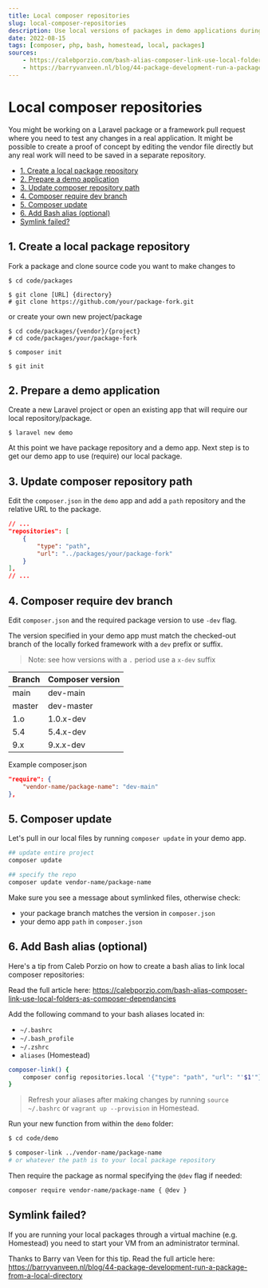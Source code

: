```yaml
---
title: Local composer repositories
slug: local-composer-repositories
description: Use local versions of packages in demo applications during development.
date: 2022-08-15
tags: [composer, php, bash, homestead, local, packages]
sources:
    - https://calebporzio.com/bash-alias-composer-link-use-local-folders-as-composer-dependancies
    - https://barryvanveen.nl/blog/44-package-development-run-a-package-from-a-local-directory
---
```


# Local composer repositories

You might be working on a Laravel package or a framework pull request where you need to test any changes in a real application.
It might be possible to create a proof of concept by editing the vendor file directly but any real work will need to be saved in a separate repository.

- [1. Create a local package repository](#1-create-a-local-package-repository)
- [2. Prepare a demo application](#2-prepare-a-demo-application)
- [3. Update composer repository path](#3-update-composer-repository-path)
- [4. Composer require dev branch](#4-composer-require-dev-branch)
- [5. Composer update](#5-composer-update)
- [6. Add Bash alias (optional)](#6-add-bash-alias-optional)
- [Symlink failed?](#symlink-failed)

## 1. Create a local package repository
Fork a package and clone source code you want to make changes to
```
$ cd code/packages

$ git clone [URL] {directory}
# git clone https://github.com/your/package-fork.git
```

or create your own new project/package
```
$ cd code/packages/{vendor}/{project}
# cd code/packages/your/package-fork

$ composer init

$ git init
```

## 2. Prepare a demo application
Create a new Laravel project or open an existing app that will require our local repository/package.
```
$ laravel new demo
```

At this point we have package repository and a demo app. Next step is to get our demo app to use (require) our local package.

## 3. Update composer repository path
Edit the `composer.json` in the `demo` app and add a `path` repository and the relative URL to the package.

```json
// ...
"repositories": [
    {
        "type": "path",
        "url": "../packages/your/package-fork"
    }
],
// ...
```

## 4. Composer require dev branch
Edit `composer.json` and the required package version to use `-dev` flag.

The version specified in your demo app must match the checked-out branch of the locally forked framework with a `dev` prefix or suffix.

> Note: see how versions with a `.` period use a `x-dev` suffix

| Branch | Composer version |
|---------|---------|
| main | dev-main   |
| master | dev-master   |
| 1.o | 1.0.x-dev   |
| 5.4 | 5.4.x-dev   |
| 9.x | 9.x.x-dev   |

Example composer.json
```json
"require": {
    "vendor-name/package-name": "dev-main"
},
```

## 5. Composer update
Let's pull in our local files by running `composer update` in your demo app.

```bash
## update entire project
composer update

## specify the repo
composer update vendor-name/package-name
```

Make sure you see a message about symlinked files, otherwise check:
- your package branch matches the version in `composer.json`
- your demo app `path` in `composer.json`

## 6. Add Bash alias (optional)

Here's a tip from Caleb Porzio on how to create a bash alias to link local composer repositories:

Read the full article here: https://calebporzio.com/bash-alias-composer-link-use-local-folders-as-composer-dependancies

Add the following command to your bash aliases located in:
- `~/.bashrc`
- `~/.bash_profile`
- `~/.zshrc`
- `aliases` (Homestead)

```bash
composer-link() {
    composer config repositories.local '{"type": "path", "url": "'$1'"}' --file composer.json
}
```

> Refresh your aliases after making changes by running `source ~/.bashrc` or `vagrant up --provision` in Homestead.


Run your new function from within the `demo` folder:
```bash
$ cd code/demo

$ composer-link ../vendor-name/package-name
# or whatever the path is to your local package repository
```

Then require the package as normal specifying the `@dev` flag if needed:
```bash
composer require vendor-name/package-name { @dev }
```

## Symlink failed?
If you are running your local packages through a virtual machine (e.g. Homestead) you need to start your VM from an administrator terminal.

Thanks to Barry van Veen for this tip. Read the full article here: https://barryvanveen.nl/blog/44-package-development-run-a-package-from-a-local-directory